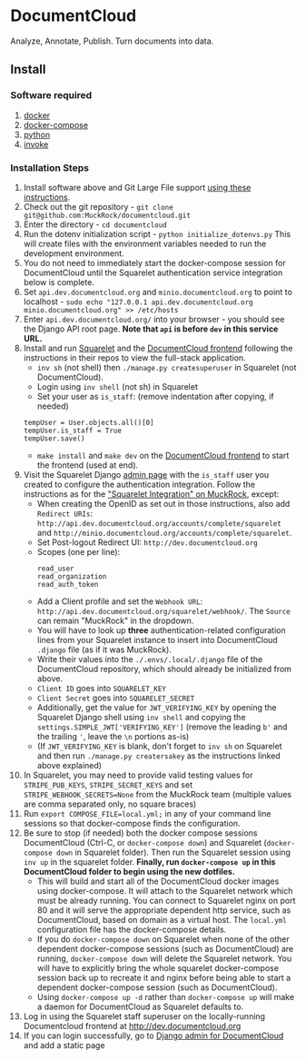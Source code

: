 # DocumentCloud

Analyze, Annotate, Publish. Turn documents into data.

## Install

### Software required

1. [docker][docker-install]
2. [docker-compose][docker-compose-install]
3. [python][python-install]
4. [invoke][invoke-install]

### Installation Steps

1. Install software above and Git Large File support [using these instructions](https://docs.github.com/en/repositories/working-with-files/managing-large-files/installing-git-large-file-storage).
2. Check out the git repository - `git clone git@github.com:MuckRock/documentcloud.git`
3. Enter the directory - `cd documentcloud`
4. Run the dotenv initialization script - `python initialize_dotenvs.py`
   This will create files with the environment variables needed to run the development environment.
5. You do not need to immediately start the docker-compose session for DocumentCloud until the Squarelet authentication service integration below is complete.
6. Set `api.dev.documentcloud.org` and `minio.documentcloud.org` to point to localhost - `sudo echo "127.0.0.1 api.dev.documentcloud.org minio.documentcloud.org" >> /etc/hosts`
7. Enter `api.dev.documentcloud.org/` into your browser - you should see the Django API root page. **Note that `api` is before `dev` in this service URL.**
8. Install and run [Squarelet](https://github.com/muckrock/squarelet) and the [DocumentCloud frontend](https://github.com/muckrock/documentcloud-frontend) following the instructions in their repos to view the full-stack application. 
    - `inv sh` (not shell) then `./manage.py createsuperuser` in Squarelet (not DocumentCloud).
    - Login using `inv shell` (not sh) in Squarelet
    - Set your user as `is_staff`: (remove indentation after copying, if needed)
   ```
   tempUser = User.objects.all()[0]
   tempUser.is_staff = True
   tempUser.save()
   ```
   - `make install` and `make dev` on the [DocumentCloud frontend](https://github.com/muckrock/documentcloud-frontend) to start the frontend (used at end).
9. Visit the Squarelet Django [admin page](http://dev.squarelet.local) with the `is_staff` user you created to configure the authentication integration. Follow the instructions as for the ["Squarelet Integration" on MuckRock](https://github.com/muckrock/muckrock/#squarelet-integration), except:
   - When creating the OpenID as set out in those instructions, also add `Redirect URIs`: `http://api.dev.documentcloud.org/accounts/complete/squarelet` and `http://minio.documentcloud.org/accounts/complete/squarelet`. 
   - Set Post-logout Redirect UI: `http://dev.documentcloud.org`
   - Scopes (one per line): 
      ```
      read_user
      read_organization
      read_auth_token
      ```
   - Add a Client profile and set the `Webhook URL`: `http://api.dev.documentcloud.org/squarelet/webhook/`. The `Source` can remain "MuckRock" in the dropdown.
   - You will have to look up **three** authentication-related configuration lines from your Squarelet instance to insert into DocumentCloud `.django` file (as if it was MuckRock). 
   - Write their values into the `./.envs/.local/.django` file of the DocumentCloud repository, which should already be initialized from above.
   - `Client ID` goes into `SQUARELET_KEY`
   - `Client Secret` goes into `SQUARELET_SECRET`
   - Additionally, get the value for `JWT_VERIFYING_KEY` by opening the Squarelet Django shell using `inv shell` and copying the `settings.SIMPLE_JWT['VERIFYING_KEY']` (remove the leading `b'` and the trailing `'`, leave the `\n` portions as-is)
   - (If `JWT_VERIFYING_KEY` is blank, don't forget to `inv sh` on Squarelet and then run `./manage.py creatersakey` as the instructions linked above explained)
10. In Squarelet, you may need to provide valid testing values for `STRIPE_PUB_KEYS`, `STRIPE_SECRET_KEYS` and set `STRIPE_WEBHOOK_SECRETS=None` from the MuckRock team (multiple values are comma separated only, no square braces)
11. Run `export COMPOSE_FILE=local.yml;` in any of your command line sessions so that docker-compose finds the configuration.
12. Be sure to stop (if needed) both the docker compose sessions DocumentCloud (Ctrl-C, or `docker-compose down`) and Squarelet (`docker-compose down` in Squarelet folder). Then run the Squarelet session using `inv up` in the squarelet folder. **Finally, run `docker-compose up` in this DocumentCloud folder to begin using the new dotfiles.**
    -   This will build and start all of the DocumentCloud docker images using docker-compose. It will attach to the Squarelet network which must be already running. You can connect to Squarelet nginx on port 80 and it will serve the appropriate dependent http service, such as DocumentCloud, based on domain as a virtual host. The `local.yml` configuration file has the docker-compose details.
    - If you do `docker-compose down` on Squarelet when none of the other dependent docker-compose sessions (such as DocumentCloud) are running, `docker-compose down` will delete the Squarelet network. You will have to explicitly bring the whole squarelet docker-compose session back up to recreate it and nginx before being able to start a dependent docker-compose session (such as DocumentCloud).
    - Using `docker-compose up -d` rather than `docker-compose up` will make a daemon for DocumentCloud as Squarelet defaults to.
13. Log in using the Squarelet staff superuser on the locally-running Documentcloud frontend at http://dev.documentcloud.org
14. If you can login successfully, go to [Django admin for DocumentCloud](http://api.dev.documentcloud.org/admin) and add a static page


[docker-install]: https://docs.docker.com/install/
[docker-compose-install]: https://docs.docker.com/compose/install/
[invoke-install]: http://www.pyinvoke.org/installing.html
[python-install]: https://www.python.org/downloads/
